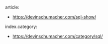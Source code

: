 article:
- https://devinschumacher.com/sql-show/

index.category:
- https://devinschumacher.com/category/sql/

